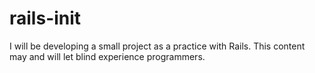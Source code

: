 # rails-init  
I will be developing a small project as a practice with Rails. This content may and will let blind experience programmers.

